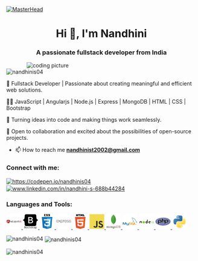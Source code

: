 [![MasterHead](https://camo.githubusercontent.com/48ec00ed4c84e771db4a1db90b56352923a8d644452a32b434d68e97006c9337/68747470733a2f2f63686b736b696c6c732e636f6d2f77702d636f6e74656e742f75706c6f6164732f323032302f30342f504e432d416e696d617465642d42616e6e6572732e676966)](https://github.com/nandhinis04)

<h1 align="center">Hi 👋, I'm Nandhini</h1>
<h3 align="center">A passionate fullstack developer from India</h3>
<img width="450" align="right" alt="coding picture" src="https://user-images.githubusercontent.com/40719899/205479251-ffba5354-583f-491b-a1ef-ce919083e2b1.gif">
<p align="left"> <img src="https://komarev.com/ghpvc/?username=nandhinis04&label=Profile%20views&color=0e75b6&style=flat" alt="nandhinis04" /> </p>

🚀 Fullstack Developer | Passionate about creating meaningful and efficient web solutions.

👨‍💻 JavaScript | Angularjs | Node.js | Express | MongoDB | HTML | CSS | Bootstrap

🔧 Turning ideas into code and making things work seamlessly.

🌱 Open to collaboration and excited about the possibilities of open-source projects.

- 📫 How to reach me **nandhinist2002@gmail.com**

<h3 align="left">Connect with me:</h3>
<p align="left">
<a href="https://codepen.io/https://codepen.io/nandhinis04" target="blank"><img align="center" src="https://raw.githubusercontent.com/rahuldkjain/github-profile-readme-generator/master/src/images/icons/Social/codepen.svg" alt="https://codepen.io/nandhinis04" height="30" width="40" /></a>
<a href="https://linkedin.com/in/www.linkedin.com/in/nandhini-s-688b44284" target="blank"><img align="center" src="https://raw.githubusercontent.com/rahuldkjain/github-profile-readme-generator/master/src/images/icons/Social/linked-in-alt.svg" alt="www.linkedin.com/in/nandhini-s-688b44284" height="30" width="40" /></a>
</p>

<h3 align="left">Languages and Tools:</h3>
<p align="left"> <a href="https://angular.io" target="_blank" rel="noreferrer"> <img src="https://raw.githubusercontent.com/devicons/devicon/master/icons/angularjs/angularjs-original-wordmark.svg" alt="angularjs" width="40" height="40"/> </a> <a href="https://getbootstrap.com" target="_blank" rel="noreferrer"> <img src="https://raw.githubusercontent.com/devicons/devicon/master/icons/bootstrap/bootstrap-plain-wordmark.svg" alt="bootstrap" width="40" height="40"/> </a> <a href="https://www.w3schools.com/css/" target="_blank" rel="noreferrer"> <img src="https://raw.githubusercontent.com/devicons/devicon/master/icons/css3/css3-original-wordmark.svg" alt="css3" width="40" height="40"/> </a> <a href="https://expressjs.com" target="_blank" rel="noreferrer"> <img src="https://raw.githubusercontent.com/devicons/devicon/master/icons/express/express-original-wordmark.svg" alt="express" width="40" height="40"/> </a> <a href="https://www.w3.org/html/" target="_blank" rel="noreferrer"> <img src="https://raw.githubusercontent.com/devicons/devicon/master/icons/html5/html5-original-wordmark.svg" alt="html5" width="40" height="40"/> </a> <a href="https://developer.mozilla.org/en-US/docs/Web/JavaScript" target="_blank" rel="noreferrer"> <img src="https://raw.githubusercontent.com/devicons/devicon/master/icons/javascript/javascript-original.svg" alt="javascript" width="40" height="40"/> </a> <a href="https://www.mongodb.com/" target="_blank" rel="noreferrer"> <img src="https://raw.githubusercontent.com/devicons/devicon/master/icons/mongodb/mongodb-original-wordmark.svg" alt="mongodb" width="40" height="40"/> </a> <a href="https://www.mysql.com/" target="_blank" rel="noreferrer"> <img src="https://raw.githubusercontent.com/devicons/devicon/master/icons/mysql/mysql-original-wordmark.svg" alt="mysql" width="40" height="40"/> </a> <a href="https://nodejs.org" target="_blank" rel="noreferrer"> <img src="https://raw.githubusercontent.com/devicons/devicon/master/icons/nodejs/nodejs-original-wordmark.svg" alt="nodejs" width="40" height="40"/> </a> <a href="https://www.php.net" target="_blank" rel="noreferrer"> <img src="https://raw.githubusercontent.com/devicons/devicon/master/icons/php/php-original.svg" alt="php" width="40" height="40"/> </a> <a href="https://www.python.org" target="_blank" rel="noreferrer"> <img src="https://raw.githubusercontent.com/devicons/devicon/master/icons/python/python-original.svg" alt="python" width="40" height="40"/> </a> </p>

<p><img align="left" src="https://github-readme-stats.vercel.app/api/top-langs?username=nandhinis04&show_icons=true&locale=en&layout=compact" alt="nandhinis04" /></p>

<p>&nbsp;<img align="center" src="https://github-readme-stats.vercel.app/api?username=nandhinis04&show_icons=true&locale=en" alt="nandhinis04" /></p>

<p><img align="center" src="https://github-readme-streak-stats.herokuapp.com/?user=nandhinis04&" alt="nandhinis04" /></p>
